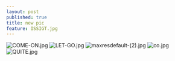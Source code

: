 ```yaml
---
layout: post
published: true
title: new pic
feature: ISSIGT.jpg
---
```

![COME-ON.jpg]({{site.baseurl}}/assets/images/posts/COME-ON.jpg)
![LET-GO.jpg]({{site.baseurl}}/assets/images/posts/LET-GO.jpg)
![maxresdefault-(2).jpg]({{site.baseurl}}/assets/images/posts/maxresdefault-(2).jpg)
![co.jpg]({{site.baseurl}}/assets/images/posts/co.jpg)
![QUITE.jpg]({{site.baseurl}}/assets/images/posts/QUITE.jpg)
